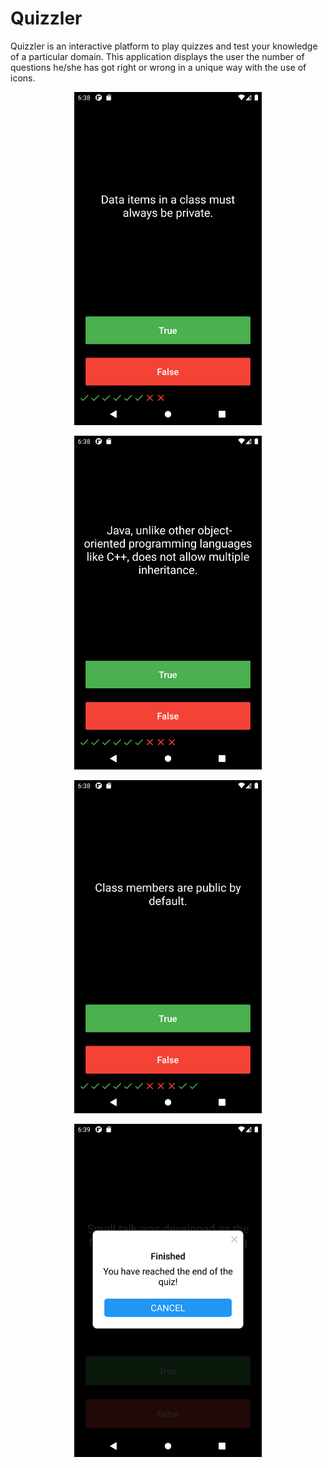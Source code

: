 # Quizzler
Quizzler is an interactive platform to play quizzes and test your knowledge of a particular domain. This application displays the user the number of questions he/she has got right or wrong in a unique way with the use of icons.


<p align="center">
  <img src="Screenshot_1.png" width="300" alt = "error">
</p>
<p align="center">
  <img src="Screenshot_2.png" width="300" alt = "error">
</p>
<p align="center">
  <img src="Screenshot_3.png" width="300" alt = "error">
</p>
<p align="center">
  <img src="Screenshot_4.png" width="300" alt = "error">
</p>
